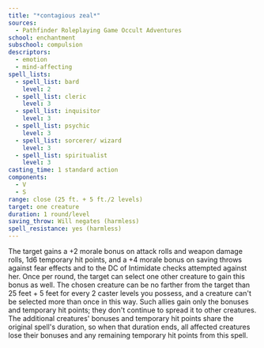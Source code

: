 ```yaml
---
title: "*contagious zeal*"
sources:
  - Pathfinder Roleplaying Game Occult Adventures
school: enchantment
subschool: compulsion
descriptors:
  - emotion
  - mind-affecting
spell_lists:
  - spell_list: bard
    level: 2
  - spell_list: cleric
    level: 3
  - spell_list: inquisitor
    level: 3
  - spell_list: psychic
    level: 3
  - spell_list: sorcerer/ wizard
    level: 3
  - spell_list: spiritualist
    level: 3
casting_time: 1 standard action
components:
  - V
  - S
range: close (25 ft. + 5 ft./2 levels)
target: one creature
duration: 1 round/level
saving_throw: Will negates (harmless)
spell_resistance: yes (harmless)
---
```


The target gains a +2 morale bonus on attack rolls and weapon damage rolls, 1d6 temporary hit points, and a +4 morale bonus on saving throws against fear effects and to the DC of Intimidate checks attempted against her. Once per round, the target can select one other creature to gain this bonus as well. The chosen creature can be no farther from the target than 25 feet + 5 feet for every 2 caster levels you possess, and a creature can't be selected more than once in this way. Such allies gain only the bonuses and temporary hit points; they don't continue to spread it to other creatures. The additional creatures' bonuses and temporary hit points share the original spell's duration, so when that duration ends, all affected creatures lose their bonuses and any remaining temporary hit points from this spell.
